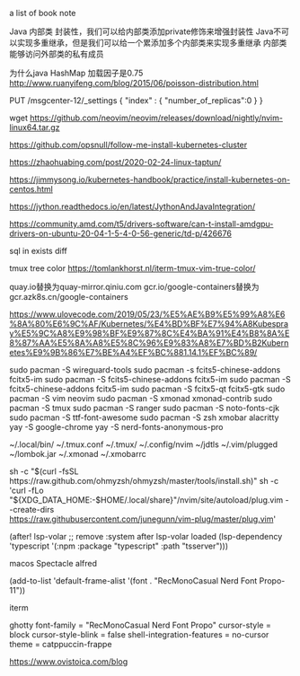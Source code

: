 a list of book note

Java 内部类
封装性，我们可以给内部类添加private修饰来增强封装性
Java不可以实现多重继承，但是我们可以给一个累添加多个内部类来实现多重继承
内部类能够访问外部类的私有成员

为什么java HashMap 加载因子是0.75
http://www.ruanyifeng.com/blog/2015/06/poisson-distribution.html


PUT /msgcenter-12/_settings
{
"index" : {
"number_of_replicas":0
}
}

wget https://github.com/neovim/neovim/releases/download/nightly/nvim-linux64.tar.gz

https://github.com/opsnull/follow-me-install-kubernetes-cluster

https://zhaohuabing.com/post/2020-02-24-linux-taptun/

https://jimmysong.io/kubernetes-handbook/practice/install-kubernetes-on-centos.html

https://jython.readthedocs.io/en/latest/JythonAndJavaIntegration/

https://community.amd.com/t5/drivers-software/can-t-install-amdgpu-drivers-on-ubuntu-20-04-1-5-4-0-56-generic/td-p/426676

sql in exists diff


tmux tree color
https://tomlankhorst.nl/iterm-tmux-vim-true-color/

quay.io替换为quay-mirror.qiniu.com
gcr.io/google-containers替换为gcr.azk8s.cn/google-containers

https://www.ulovecode.com/2019/05/23/%E5%AE%B9%E5%99%A8%E6%8A%80%E6%9C%AF/Kubernetes/%E4%BD%BF%E7%94%A8Kubespray%E5%9C%A8%E9%98%BF%E9%87%8C%E4%BA%91%E4%B8%8A%E8%87%AA%E5%8A%A8%E5%8C%96%E9%83%A8%E7%BD%B2Kubernetes%E9%9B%86%E7%BE%A4%EF%BC%881.14.1%EF%BC%89/



sudo pacman -S wireguard-tools
sudo pacman -s fcits5-chinese-addons fcitx5-im
sudo pacman -S fcits5-chinese-addons fcitx5-im
sudo pacman -S fcitx5-chinese-addons fcitx5-im
sudo pacman -S fcitx5-qt fcitx5-gtk
sudo pacman -S vim neovim
sudo pacman -S xmonad xmonad-contrib
sudo pacman -S tmux
sudo pacman -S ranger
sudo pacman -S noto-fonts-cjk
sudo pacman -S ttf-font-awesome
sudo pacman -S zsh xmobar alacritty
yay -S google-chrome
yay -S nerd-fonts-anonymous-pro

~/.local/bin/
~/.tmux.conf
~/.tmux/
~/.config/nvim
~/jdtls
~/.vim/plugged
~/lombok.jar
~/.xmonad
~/.xmobarrc

sh -c "$(curl -fsSL https://raw.github.com/ohmyzsh/ohmyzsh/master/tools/install.sh)"
sh -c 'curl -fLo "${XDG_DATA_HOME:-$HOME/.local/share}"/nvim/site/autoload/plug.vim --create-dirs \
       https://raw.githubusercontent.com/junegunn/vim-plug/master/plug.vim'

(after! lsp-volar
  ;; remove :system after lsp-volar loaded
  (lsp-dependency 'typescript
                  '(:npm :package "typescript"
                    :path "tsserver")))

macos
Spectacle
alfred

(add-to-list 'default-frame-alist
             '(font . "RecMonoCasual Nerd Font Propo-11"))

iterm

ghotty
font-family = "RecMonoCasual Nerd Font Propo"
cursor-style = block
cursor-style-blink = false
shell-integration-features = no-cursor
theme = catppuccin-frappe


https://www.ovistoica.com/blog
